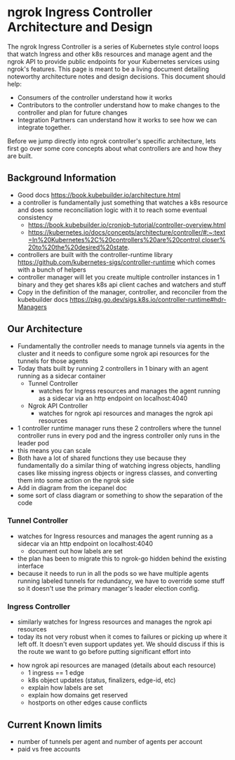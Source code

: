 # ngrok Ingress Controller Architecture and Design
The ngrok Ingress Controller is a series of Kubernetes style control loops that watch Ingress and other k8s resources and manage agent and the ngrok API to provide public endpoints for your Kubernetes services using ngrok's features. This page is meant to be a living document detailing noteworthy architecture notes and design decisions. This document should help:
- Consumers of the controller understand how it works
- Contributors to the controller understand how to make changes to the controller and plan for future changes
- Integration Partners can understand how it works to see how we can integrate together.

Before we jump directly into ngrok controller's specific architecture, lets first go over some core concepts about what controllers are and how they are built.

## Background Information
- Good docs https://book.kubebuilder.io/architecture.html
- a controller is fundamentally just something that watches a k8s resource and does some reconciliation logic with it to reach some eventual consistency
  - https://book.kubebuilder.io/cronjob-tutorial/controller-overview.html
  - https://kubernetes.io/docs/concepts/architecture/controller/#:~:text=In%20Kubernetes%2C%20controllers%20are%20control,closer%20to%20the%20desired%20state.
- controllers are built with the controller-runtime library https://github.com/kubernetes-sigs/controller-runtime which comes with a bunch of helpers
- controller manager will let you create multiple controller instances in 1 binary and they get shares k8s api client caches and watchers and stuff
- Copy in the definition of the manager, controller, and reconciler from the kubebuilder docs https://pkg.go.dev/sigs.k8s.io/controller-runtime#hdr-Managers

## Our Architecture
- Fundamentally the controller needs to manage tunnels via agents in the cluster and it needs to configure some ngrok api resources for the tunnels for those agents
- Today thats built by running 2 controllers in 1 binary with an agent running as a sidecar container
  - Tunnel Controller
    - watches for Ingress resources and manages the agent running as a sidecar via an http endpoint on localhost:4040
  - Ngrok API Controller
    - watches for ngrok api resources and manages the ngrok api resources
- 1 controller runtime manager runs these 2 controllers where the tunnel controller runs in every pod and the ingress controller only runs in the leader pod
- this means you can scale
- Both have a lot of shared functions they use because they fundamentally do a similar thing of watching ingress objects, handling cases like missing ingress objects or ingress classes, and converting them into some action on the ngrok side
- Add in diagram from the icepanel doc
- some sort of class diagram or something to show the separation of the code

### Tunnel Controller
- watches for Ingress resources and manages the agent running as a sidecar via an http endpoint on localhost:4040
  - document out how labels are set
- the plan has been to migrate this to ngrok-go hidden behind the existing interface
- because it needs to run in all the pods so we have multiple agents running labeled tunnels for redundancy, we have to override some stuff so it doesn't use the primary manager's leader election config.

### Ingress Controller
- similarly watches for Ingress resources and manages the ngrok api resources
- today its not very robust when it comes to failures or picking up where it left off. It doesn't even support updates yet. We should discuss if this is the route we want to go before putting significant effort into
* how ngrok api resources are managed (details about each resource)
  * 1 ingress == 1 edge
  * k8s object updates (status, finalizers, edge-id, etc)
  - explain how labels are set
  - explain how domains get reserved
  - hostports on other edges cause conflicts

## Current Known limits

- number of tunnels per agent and number of agents per account
- paid vs free accounts

